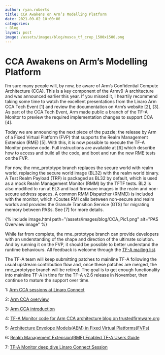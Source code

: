 ```yaml
---
author: ryan.roberts
title: CCA Awakens on Arm’s Modelling Platform 
date: 2021-09-02 10:00:00
categories:
- Blog
layout: post
image: /assets/images/blog/musca_tf_crop_1500x1500.png
---
```


**CCA Awakens on Arm’s Modelling Platform**
==========================================================================

I’m sure many people will, by now, be aware of Arm’s Confidential Compute Architecture (CCA). This is a key component of the Armv9-A architecture and was announced earlier this year. If you missed it, I heartily recommend taking some time to watch the excellent presentations from the Linaro Arm CCA Tech Event [1] and review the documentation on Arm’s website [2], [3]. As part of the CCA Tech Event, Arm made public a branch of the TF-A Monitor to preview the required implementation changes to support CCA [4].

Today we are announcing the next piece of the puzzle; the release by Arm of a Fixed Virtual Platform (FVP) that supports the Realm Management Extension (RME) [5]. With this, it is now possible to execute the TF-A Monitor preview code. Full instructions are available at [6] which describe how to access and build all the code, and boot and run the new RME tests on the FVP.

For now, the rme_prototype branch replaces the secure world with realm world, replacing the secure world image (BL32) with the realm world binary. A Test Realm Payload (TRP) is packaged as BL32 by default, which is used as a mock Realm Management Monitor (RMM) by the TFTF tests. BL2 is also modified to run at EL3 and load firmware images in the realm and non-secure address spaces. A common RMM Dispatcher (RMMD) is included with the monitor, which rCoutes RMI calls between non-secure and realm worlds and provides the Granule Transition Service (GTS) for migrating memory between PASs. See [7] for more details.

{% include image.html path="/assets/images/blog/CCA_Pic1.png" alt="PAS Overview image" %}

<div align="center"></div>

While far from complete, the rme_prototype branch can provide developers with an understanding of the shape and direction of the ultimate solution. And by running it on the FVP, it should be possible to better understand the runtime behaviours. All feedback is welcome through the [TF-A mailing list](https://lists.trustedfirmware.org/mailman3/lists/tf-a.lists.trustedfirmware.org/).

The TF-A team will keep submitting patches to mainline TF-A following the usual upstream contribution flow and, once these patches are merged, the rme_prototype branch will be retired. The goal is to get enough functionality into mainline TF-A in time for the TF-A v2.6 release in November, then continue to mature the support over time.

1: [Arm CCA sessions at Linaro Connect](https://connect.linaro.org/resources/arm-cca/)

2: [Arm CCA overview](https://www.arm.com/why-arm/architecture/security-features/arm-confidential-compute-architecture)

3: [Arm CCA introduction](https://developer.arm.com/architectures/architecture-security-features/confidential-computing)

4: [TF-A Monitor code for Arm CCA architecture blog on trustedfirmware.org](https://www.trustedfirmware.org/blog/TrustedFirwmare_TF-A_Monitor_blogpost/)

5: [Architecture Envelope Models(AEM) in Fixed Virtual Platforms(FVPs)](https://developer.arm.com/tools-and-software/simulation-models/fixed-virtual-platforms/arm-ecosystem-models) 

6: [Realm Management Extension(RME) Enabled TF-A Users Guide](https://trustedfirmware-a.readthedocs.io/en/topics-rme_prototype/components/rme/rme-userguide.html) 

7: [TF-A Monitor deep dive Linaro Connect Session](https://resources.linaro.org/en/resource/DDim6AepcqxjEMpbr72LYe) 
